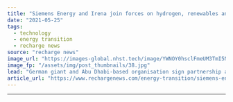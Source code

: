 ```yaml
---
title: "Siemens Energy and Irena join forces on hydrogen, renewables and hard-to-abate industries"
date: "2021-05-25"
tags: 
  - technology
  - energy transition
  - recharge news
source: "recharge news"
image_url: "https://images-global.nhst.tech/image/YWNOY0hsclFmeUM3TmI5NUs4U2h5YzMxMlkvYVhOd29NR1ZDNTZ1SmlLOD0=/nhst/binary/24078e6da8a6b1856ba76ec249ad78db"
image_fp: "/assets/img/post_thumbnails/38.jpg"
lead: "German giant and Abu Dhabi-based organisation sign partnership agreement to collaborate on energy transition technologies and strategies"
article_url: "https://www.rechargenews.com/energy-transition/siemens-energy-and-irena-join-forces-on-hydrogen-renewables-and-hard-to-abate-industries/2-1-1015562"
---
```


---
